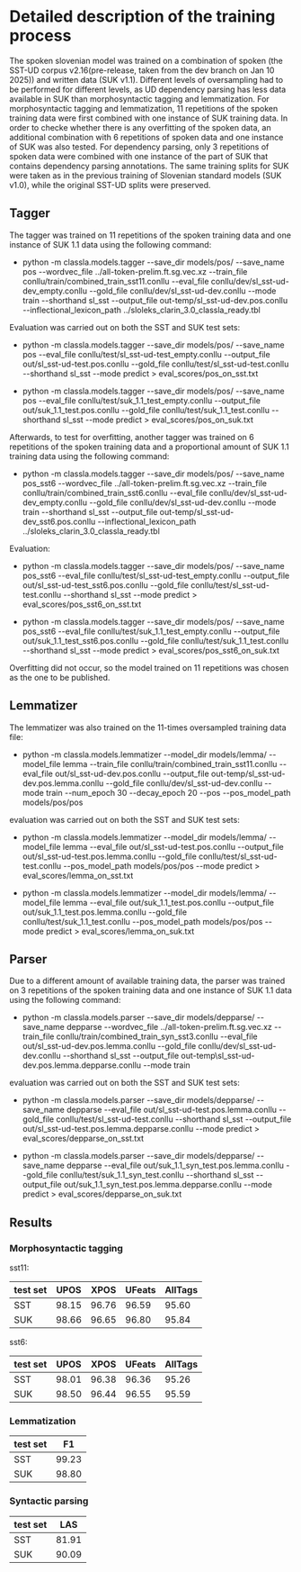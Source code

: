# Detailed description of the training process

The spoken slovenian model was trained on a combination of spoken (the SST-UD corpus v2.16(pre-release, taken from the dev branch on Jan 10 2025)) and written data (SUK v1.1). Different levels of oversampling had to be performed for different levels, as UD dependency parsing has less data available in SUK than morphosyntactic tagging and lemmatization. For morphosyntactic tagging and lemmatization, 11 repetitions of the spoken training data were first combined with one instance of SUK training data. In order to checke whether there is any overfitting of the spoken data, an additional combination with 6 repetitions of spoken data and one instance of SUK was also tested. For dependency parsing, only 3 repetitions of spoken data were combined with one instance of the part of SUK that contains dependency parsing annotations. The same training splits for SUK were taken as in the previous training of Slovenian standard models (SUK v1.0), while the original SST-UD splits were preserved.

## Tagger

The tagger was trained on 11 repetitions of the spoken training data and one instance of SUK 1.1 data using the following command:

- python -m classla.models.tagger --save_dir models/pos/ --save_name pos --wordvec_file ../all-token-prelim.ft.sg.vec.xz --train_file conllu/train/combined_train_sst11.conllu --eval_file conllu/dev/sl_sst-ud-dev_empty.conllu --gold_file conllu/dev/sl_sst-ud-dev.conllu --mode train --shorthand sl_sst --output_file out-temp/sl_sst-ud-dev.pos.conllu --inflectional_lexicon_path ../sloleks_clarin_3.0_classla_ready.tbl

Evaluation was carried out on both the SST and SUK test sets:

- python -m classla.models.tagger --save_dir models/pos/ --save_name pos --eval_file conllu/test/sl_sst-ud-test_empty.conllu --output_file out/sl_sst-ud-test.pos.conllu --gold_file conllu/test/sl_sst-ud-test.conllu --shorthand sl_sst --mode predict > eval_scores/pos_on_sst.txt

- python -m classla.models.tagger --save_dir models/pos/ --save_name pos --eval_file conllu/test/suk_1.1_test_empty.conllu --output_file out/suk_1.1_test.pos.conllu --gold_file conllu/test/suk_1.1_test.conllu --shorthand sl_sst --mode predict > eval_scores/pos_on_suk.txt

Afterwards, to test for overfitting, another tagger was trained on 6 repetitions of the spoken training data and a proportional amount of SUK 1.1 training data using the following command:

- python -m classla.models.tagger --save_dir models/pos/ --save_name pos_sst6 --wordvec_file ../all-token-prelim.ft.sg.vec.xz --train_file conllu/train/combined_train_sst6.conllu --eval_file conllu/dev/sl_sst-ud-dev_empty.conllu --gold_file conllu/dev/sl_sst-ud-dev.conllu --mode train --shorthand sl_sst --output_file out-temp/sl_sst-ud-dev_sst6.pos.conllu --inflectional_lexicon_path ../sloleks_clarin_3.0_classla_ready.tbl

Evaluation:

- python -m classla.models.tagger --save_dir models/pos/ --save_name pos_sst6 --eval_file conllu/test/sl_sst-ud-test_empty.conllu --output_file out/sl_sst-ud-test_sst6.pos.conllu --gold_file conllu/test/sl_sst-ud-test.conllu --shorthand sl_sst --mode predict > eval_scores/pos_sst6_on_sst.txt

- python -m classla.models.tagger --save_dir models/pos/ --save_name pos_sst6 --eval_file conllu/test/suk_1.1_test_empty.conllu --output_file out/suk_1.1_test_sst6.pos.conllu --gold_file conllu/test/suk_1.1_test.conllu --shorthand sl_sst --mode predict > eval_scores/pos_sst6_on_suk.txt

Overfitting did not occur, so the model trained on 11 repetitions was chosen as the one to be published.

## Lemmatizer

The lemmatizer was also trained on the 11-times oversampled training data file:

- python -m classla.models.lemmatizer --model_dir models/lemma/ --model_file lemma --train_file conllu/train/combined_train_sst11.conllu --eval_file out/sl_sst-ud-dev.pos.conllu --output_file out-temp/sl_sst-ud-dev.pos.lemma.conllu --gold_file conllu/dev/sl_sst-ud-dev.conllu --mode train --num_epoch 30 --decay_epoch 20 --pos --pos_model_path models/pos/pos

evaluation was carried out on both the SST and SUK test sets:

- python -m classla.models.lemmatizer --model_dir models/lemma/ --model_file lemma --eval_file out/sl_sst-ud-test.pos.conllu --output_file out/sl_sst-ud-test.pos.lemma.conllu --gold_file conllu/test/sl_sst-ud-test.conllu --pos_model_path models/pos/pos --mode predict > eval_scores/lemma_on_sst.txt

- python -m classla.models.lemmatizer --model_dir models/lemma/ --model_file lemma --eval_file out/suk_1.1_test.pos.conllu --output_file out/suk_1.1_test.pos.lemma.conllu --gold_file conllu/test/suk_1.1_test.conllu --pos_model_path models/pos/pos --mode predict > eval_scores/lemma_on_suk.txt

## Parser

Due to a different amount of available training data, the parser was trained on 3 repetitions of the spoken training data and one instance of SUK 1.1 data using the following command:

- python -m classla.models.parser --save_dir models/depparse/ --save_name depparse --wordvec_file ../all-token-prelim.ft.sg.vec.xz --train_file conllu/train/combined_train_syn_sst3.conllu --eval_file out/sl_sst-ud-dev.pos.lemma.conllu --gold_file conllu/dev/sl_sst-ud-dev.conllu --shorthand sl_sst --output_file out-temp\sl_sst-ud-dev.pos.lemma.depparse.conllu --mode train

evaluation was carried out on both the SST and SUK test sets:

- python -m classla.models.parser --save_dir models/depparse/ --save_name depparse --eval_file out/sl_sst-ud-test.pos.lemma.conllu --gold_file conllu/test/sl_sst-ud-test.conllu --shorthand sl_sst --output_file out/sl_sst-ud-test.pos.lemma.depparse.conllu --mode predict > eval_scores/depparse_on_sst.txt

- python -m classla.models.parser --save_dir models/depparse/ --save_name depparse --eval_file out/suk_1.1_syn_test.pos.lemma.conllu --gold_file conllu/test/suk_1.1_syn_test.conllu --shorthand sl_sst --output_file out/suk_1.1_syn_test.pos.lemma.depparse.conllu --mode predict > eval_scores/depparse_on_suk.txt

## Results

### Morphosyntactic tagging

sst11:

| test set | UPOS | XPOS | UFeats | AllTags |
| --- | --- | --- | --- | --- |
| SST | 98.15 | 96.76 | 96.59 | 95.60 |
| SUK | 98.66 | 96.65 | 96.80 | 95.84 |

sst6:

| test set | UPOS | XPOS | UFeats | AllTags |
| --- | --- | --- | --- | --- |
| SST | 98.01 | 96.38 | 96.36 | 95.26 |
| SUK | 98.50 | 96.44 | 96.55 | 95.59 |

### Lemmatization

| test set | F1 |
| --- | --- |
| SST | 99.23 |
| SUK | 98.80 |

### Syntactic parsing

| test set | LAS |
| --- | --- |
| SST | 81.91 |
| SUK | 90.09 |

